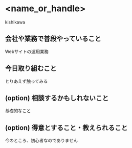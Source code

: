# <name_or_handle>
kishikawa

## 会社や業務で普段やっていること
Webサイトの運用業務

## 今日取り組むこと
とりあえず触ってみる

## (option) 相談するかもしれないこと
基礎的なこと

## (option) 得意とすること・教えられること
今のところ、初心者なのでありません
